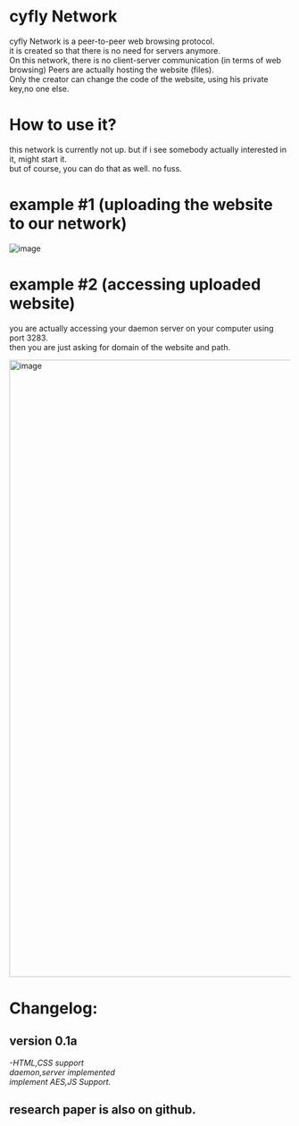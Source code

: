 # cyfly Network


cyfly Network is a peer-to-peer web browsing protocol.
<br>it is created so that there is no need for servers anymore.<br>
On this network, there is no client-server communication (in terms of web browsing)<vr>
Peers are actually hosting the website (files).<br>
Only the creator can change the code of the website, using his private key,no one else.<br>

<h1>How to use it?</h1>
this network is currently not up. but if i see somebody actually interested in it, might start it.<br>
but of course, you can do that as well. no fuss.<br>

<h1>example #1 (uploading the website to our network) </h1>
<img alt="image" src="https://user-images.githubusercontent.com/59802817/199589483-1d10455a-5712-4fb4-afd3-3c50ef8f9b42.png">

<h1>example #2 (accessing uploaded website) </h1>
<p>you are actually accessing your daemon server on your computer using port 3283.<br>then you are just asking for domain of the website and path.</p>
<img width="1105" alt="image" src="https://user-images.githubusercontent.com/59802817/199589910-25c1f1af-a0a4-446d-a9f3-4708d2abf734.png">

<h1>Changelog:</h1>
<h2>version 0.1a</h2>
<p><em>-HTML,CSS support<br>daemon,server implemented<br>implement AES,JS Support.</em></p>

<h2>research paper is also on github.</h2>

